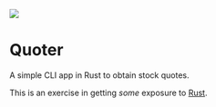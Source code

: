 ![](https://github.com/wrobbins/quoter/workflows/Rust/badge.svg)

# Quoter

A simple CLI app in Rust to obtain stock quotes.

This is an exercise in getting _some_ exposure to [Rust](https://www.rust-lang.org/).
